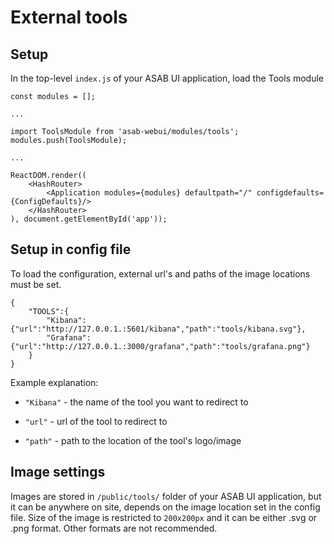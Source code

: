 # External tools

## Setup

In the top-level `index.js` of your ASAB UI application, load the Tools module 

```
const modules = [];

...

import ToolsModule from 'asab-webui/modules/tools';
modules.push(ToolsModule);

...

ReactDOM.render((
	<HashRouter>
		<Application modules={modules} defaultpath="/" configdefaults={ConfigDefaults}/>
	</HashRouter>
), document.getElementById('app'));
```


## Setup in config file

To load the configuration, external url's and paths of the image locations must be set.

```
{
	"TOOLS":{
		"Kibana":{"url":"http://127.0.0.1.:5601/kibana","path":"tools/kibana.svg"},
		"Grafana":{"url":"http://127.0.0.1.:3000/grafana","path":"tools/grafana.png"}
	}
}
```

Example explanation: 

- `"Kibana"` - the name of the tool you want to redirect to

- `"url"` - url of the tool to redirect to

- `"path"` - path to the location of the tool's logo/image



## Image settings

Images are stored in `/public/tools/` folder of your ASAB UI application, but it can be anywhere on site, depends on the image location set in the config file.
Size of the image is restricted to `200x200px` and it can be either .svg or .png format. Other formats are not recommended.
